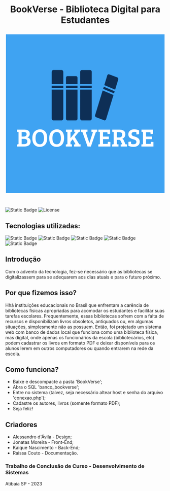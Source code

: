 # <p align="center">BookVerse - Biblioteca Digital para Estudantes </p>
<p align="center">
  
<img align="center" src="BookVerse/img/logo/claro.png">
</p>
<br>

![Static Badge](https://img.shields.io/badge/100%25-%23008D2F?style=plastic&label=Status)
![License](https://img.shields.io/badge/License-Etec%20Atibaia-0B843B?style=plastic)
<br>

## Tecnologias utilizadas:
![Static Badge](https://img.shields.io/badge/HTML-%23E34F26?style=for-the-badge&logo=html5&logoColor=black)
![Static Badge](https://img.shields.io/badge/Javascript-%23F7DF1E?style=for-the-badge&logo=javascript&logoColor=black)
![Static Badge](https://img.shields.io/badge/PHP-%23777BB4?style=for-the-badge&logo=php&logoColor=black)
![Static Badge](https://img.shields.io/badge/CSS-%231572B6?style=for-the-badge&logo=css3&logoColor=black)
![Static Badge](https://img.shields.io/badge/MySql-%234479A1?style=for-the-badge&logo=Mysql&logoColor=black)

## Introdução
Com o advento da tecnologia, fez-se necessário que as bibliotecas se digitalizassem para se adequarem aos dias atuais e para o futuro próximo.

## Por que fizemos isso?
Hhá instituições educacionais no Brasil que enfrentam a carência de bibliotecas físicas apropriadas para acomodar os estudantes e facilitar suas tarefas escolares. Frequentemente, essas bibliotecas sofrem com a falta de recursos e disponibilizam livros obsoletos, antiquados ou, em algumas situações, simplesmente não as possuem. Então, foi projetado um sistema web com banco de dados local que funciona como uma biblioteca física, mas digital, onde apenas os funcionários da escola (bibliotecários, etc) podem cadastrar os livros em formato PDF e deixar disponíveis para os alunos lerem em outros computadores ou quando entrarem na rede da escola.

## Como funciona?
* Baixe e descompacte a pasta 'BookVerse';
* Abra o SQL 'banco_bookverse';
* Entre no sistema (talvez, seja necessário altear host e senha do arquivo 'conexao.php');
* Cadastre os autores, livros (somente formato PDF);
* Seja feliz!


## Criadores

* Alessandro d'Ávila - Design;
* Jonatas Moreira - Front-End;
* Kaique Nascimento - Back-End;
* Raissa Couto - Documentação.

### Trabalho de Conclusão de Curso - Desenvolvimento de Sistemas
Atibaia SP - 2023






